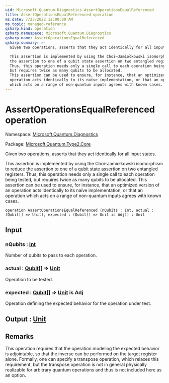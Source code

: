 ```yaml
---
uid: Microsoft.Quantum.Diagnostics.AssertOperationsEqualReferenced
title: AssertOperationsEqualReferenced operation
ms.date: 7/23/2022 12:00:00 AM
ms.topic: managed-reference
qsharp.kind: operation
qsharp.namespace: Microsoft.Quantum.Diagnostics
qsharp.name: AssertOperationsEqualReferenced
qsharp.summary: >-
  Given two operations, asserts that they act identically for all input states.

  This assertion is implemented by using the Choi–Jamiołkowski isomorphism to reduce
  the assertion to one of a qubit state assertion on two entangled registers.
  Thus, this operation needs only a single call to each operation being tested,
  but requires twice as many qubits to be allocated.
  This assertion can be used to ensure, for instance, that an optimized version of an
  operation acts identically to its naïve implementation, or that an operation
  which acts on a range of non-quantum inputs agrees with known cases.
---
```


# AssertOperationsEqualReferenced operation

Namespace: [Microsoft.Quantum.Diagnostics](xref:Microsoft.Quantum.Diagnostics)

Package: [Microsoft.Quantum.Type2.Core](https://nuget.org/packages/Microsoft.Quantum.Type2.Core)


Given two operations, asserts that they act identically for all input states.This assertion is implemented by using the Choi–Jamiołkowski isomorphism to reducethe assertion to one of a qubit state assertion on two entangled registers.Thus, this operation needs only a single call to each operation being tested,but requires twice as many qubits to be allocated.This assertion can be used to ensure, for instance, that an optimized version of anoperation acts identically to its naïve implementation, or that an operationwhich acts on a range of non-quantum inputs agrees with known cases.

```qsharp
operation AssertOperationsEqualReferenced (nQubits : Int, actual : (Qubit[] => Unit), expected : (Qubit[] => Unit is Adj)) : Unit
```


## Input

### nQubits : [Int](xref:microsoft.quantum.qsharp.valueliterals#int-literals)

Number of qubits to pass to each operation.


### actual : [Qubit](xref:microsoft.quantum.qsharp.valueliterals#qubit-literals)[] => [Unit](xref:microsoft.quantum.qsharp.valueliterals#unit-literal) 

Operation to be tested.


### expected : [Qubit](xref:microsoft.quantum.qsharp.valueliterals#qubit-literals)[] => [Unit](xref:microsoft.quantum.qsharp.valueliterals#unit-literal)  is Adj

Operation defining the expected behavior for the operation under test.



## Output : [Unit](xref:microsoft.quantum.qsharp.valueliterals#unit-literal)



## Remarks

This operation requires that the operation modeling the expected behavior isadjointable, so that the inverse can be performed on the target register alone.Formally, one can specify a transpose operation, which relaxes this requirement,but the transpose operation is not in general physically realizable for arbitraryquantum operations and thus is not included here as an option.